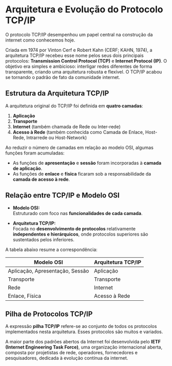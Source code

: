 # Arquitetura e Evolução do Protocolo TCP/IP

O protocolo TCP/IP desempenhou um papel central na construção da internet como conhecemos hoje.

Criada em 1974 por Vinton Cerf e Robert Kahn (CERF; KAHN, 1974), a arquitetura TCP/IP recebeu esse nome pelos seus dois principais protocolos: **Transmission Control Protocol (TCP)** e **Internet Protocol (IP)**. O objetivo era simples e ambicioso: interligar redes diferentes de forma transparente, criando uma arquitetura robusta e flexível. O TCP/IP acabou se tornando o padrão de fato da comunidade internet.

## Estrutura da Arquitetura TCP/IP

A arquitetura original do TCP/IP foi definida em **quatro camadas**:

1. **Aplicação**
2. **Transporte**
3. **Internet** (também chamada de Rede ou Inter-rede)
4. **Acesso à Rede** (também conhecida como Camada de Enlace, Host-Rede, Intrarrede ou Host-Network)

Ao reduzir o número de camadas em relação ao modelo OSI, algumas funções foram acumuladas:

- As funções de **apresentação** e **sessão** foram incorporadas à **camada de aplicação**.
- As funções de **enlace** e **física** ficaram sob a responsabilidade da **camada de acesso à rede**.

## Relação entre TCP/IP e Modelo OSI

- **Modelo OSI:**  
  Estruturado com foco nas **funcionalidades de cada camada**.

- **Arquitetura TCP/IP:**  
  Focada no **desenvolvimento de protocolos** relativamente **independentes e hierárquicos**, onde protocolos superiores são sustentados pelos inferiores.

A tabela abaixo resume a correspondência:

| Modelo OSI | Arquitetura TCP/IP |
|------------|--------------------|
| Aplicação, Apresentação, Sessão | Aplicação |
| Transporte | Transporte |
| Rede | Internet |
| Enlace, Física | Acesso à Rede |

## Pilha de Protocolos TCP/IP

A expressão **pilha TCP/IP** refere-se ao conjunto de todos os protocolos implementados nesta arquitetura. Esses protocolos são muitos e variados.

A maior parte dos padrões abertos da Internet foi desenvolvida pelo **IETF (Internet Engineering Task Force)**, uma organização internacional aberta, composta por projetistas de rede, operadores, fornecedores e pesquisadores, dedicada à evolução contínua da internet.

